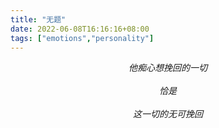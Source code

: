 ```yaml
---
title: "无题"
date: 2022-06-08T16:16:16+08:00
tags: ["emotions","personality"]
---
```


<i>
<center> 他痴心想挽回的一切 </center>
<br>
<center> 恰是 </center>
<br>
<center> 这一切的无可挽回 </center>
</i>





